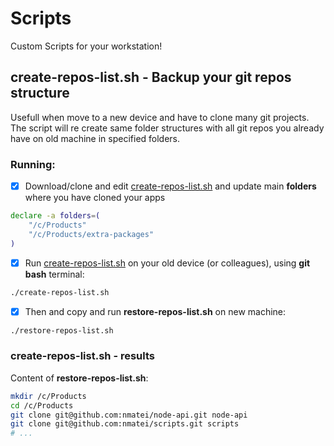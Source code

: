 # Scripts

Custom Scripts for your workstation!

## create-repos-list.sh - Backup your git repos structure

Usefull when move to a new device and have to clone many git projects.
The script will re create same folder structures with all git repos you already have on old machine in specified folders.

### Running:

- [x] Download/clone and edit [create-repos-list.sh](create-repos-list.sh) and update main **folders** where you have cloned your apps

```sh
declare -a folders=(
    "/c/Products"
    "/c/Products/extra-packages"
)
```

- [x] Run [create-repos-list.sh](create-repos-list.sh) on your old device (or colleagues), using **git bash** terminal:

```sh
./create-repos-list.sh
```

- [x] Then and copy and run **restore-repos-list.sh** on new machine:

```sh
./restore-repos-list.sh
```

### create-repos-list.sh - results

Content of **restore-repos-list.sh**:

```sh
mkdir /c/Products
cd /c/Products
git clone git@github.com:nmatei/node-api.git node-api
git clone git@github.com:nmatei/scripts.git scripts
# ...
```
